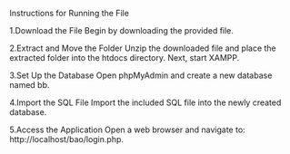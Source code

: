 Instructions for Running the File

1.Download the File
Begin by downloading the provided file.

2.Extract and Move the Folder
Unzip the downloaded file and place the extracted folder into the htdocs directory. Next, start XAMPP.

3.Set Up the Database
Open phpMyAdmin and create a new database named bb.

4.Import the SQL File
Import the included SQL file into the newly created database.

5.Access the Application
Open a web browser and navigate to: http://localhost/bao/login.php.
